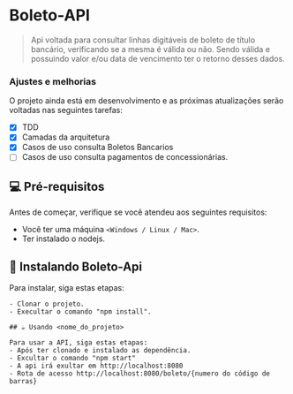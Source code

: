 # Boleto-API

> Api voltada para consultar linhas digitáveis de boleto de título bancário, verificando se a mesma é válida ou não. Sendo válida e possuindo valor e/ou data de vencimento ter o retorno desses dados.

### Ajustes e melhorias

O projeto ainda está em desenvolvimento e as próximas atualizações serão voltadas nas seguintes tarefas:

- [x] TDD
- [x] Camadas da arquitetura
- [x] Casos de uso consulta Boletos Bancarios
- [ ] Casos de uso consulta pagamentos de concessionárias.

## 💻 Pré-requisitos

Antes de começar, verifique se você atendeu aos seguintes requisitos:
<!---Requisitos necessários--->
* Você ter uma máquina `<Windows / Linux / Mac>`.
* Ter instalado o nodejs.

## 🚀 Instalando Boleto-Api

Para instalar, siga estas etapas:
```
- Clonar o projeto.
- Execultar o comando "npm install".

## ☕ Usando <nome_do_projeto>

Para usar a API, siga estas etapas:
- Após ter clonado e instalado as dependência.
- Excultar o comando "npm start"
- A api irá exultar em http://localhost:8080
- Rota de acesso http://localhost:8080/boleto/{numero do código de barras}

